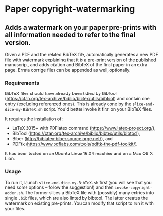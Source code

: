 # Paper copyright-watermarking
## Adds a watermark on your paper pre-prints with all information needed to refer to the final version.

Given a PDF and the related BibTeX file, automatically generates
a new PDF file with watermark explaining that it is a pre-print version of the published manuscript, and adds citation
and BibTeX of the final paper in an extra page.
Errata corrige files can be appended as well, optionally.

### Requirements
BibTeX files should have already been tidied by BibTool
(https://ctan.org/tex-archive/biblio/bibtex/utils/bibtool)
and contain one entry (excluding referenced ones). This is
already done by the `slice-and-dice-my-BibTeX.sh` script.
You'd better invoke it first on your BibTeX files.

It requires the installation of:
- LaTeX 2015+ with PDFlatex command (https://www.latex-project.org/),
- BibTool (https://ctan.org/tex-archive/biblio/bibtex/utils/bibtool),
- Biber (http://biblatex-biber.sourceforge.net/), and
- PDFtk (https://www.pdflabs.com/tools/pdftk-the-pdf-toolkit/).

It has been tested on an Ubuntu Linux 16.04 machine and on a Mac OS X Lion.

### Usage
To run it, launch `slice-and-dice-my-BibTeX.sh` first (you will see that you need some options – follow the suggestion!) and then `invoke-copyright-adder.sh`.
The former slices a BibTeX file with (possibly) many entries into single `.bib` files, which are also linted by bibtool.
The latter creates the watermark on existing pre-prints. You can modify that script to run it with your files.
